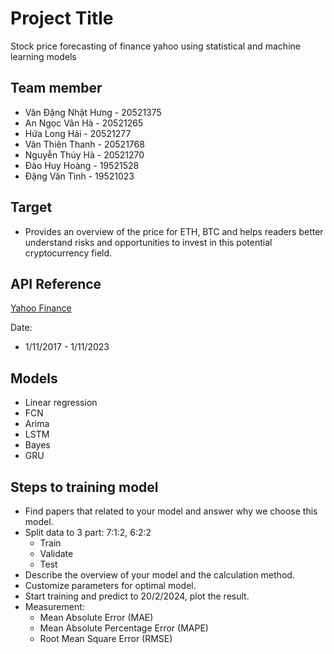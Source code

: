 # Project Title

Stock price forecasting of finance yahoo using statistical and machine learning models

## Team member

- Văn Đặng Nhật Hưng - 20521375
- An Ngọc Vân Hà - 20521265
- Hứa Long Hải - 20521277
- Vân Thiên Thanh - 20521768
- Nguyễn Thúy Hà - 20521270
- Đào Huy Hoàng - 19521528
- Đặng Văn Tình - 19521023

## Target

- Provides an overview of the price for ETH, BTC and helps readers better understand risks and opportunities to invest in this potential cryptocurrency field.

## API Reference

[Yahoo Finance](https://finance.yahoo.com/crypto/)

Date:

- 1/11/2017 - 1/11/2023

## Models

- Linear regression
- FCN
- Arima
- LSTM
- Bayes
- GRU

## Steps to training model

- Find papers that related to your model and answer why we choose this model.
- Split data to 3 part: 7:1:2, 6:2:2
  - Train
  - Validate
  - Test
- Describe the overview of your model and the calculation method.
- Customize parameters for optimal model.
- Start training and predict to 20/2/2024, plot the result.
- Measurement:
  - Mean Absolute Error (MAE)
  - Mean Absolute Percentage Error (MAPE)
  - Root Mean Square Error (RMSE)
